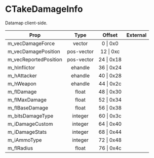 # CTakeDamageInfo
Datamap client-side.

|Prop|Type|Offset|External|
|---|:-:|:-:|--:|
|m_vecDamageForce|vector|0 \| 0x0||
|m_vecDamagePosition|pos-vector|12 \| 0xc||
|m_vecReportedPosition|pos-vector|24 \| 0x18||
|m_hInflictor|ehandle|36 \| 0x24||
|m_hAttacker|ehandle|40 \| 0x28||
|m_hWeapon|ehandle|44 \| 0x2c||
|m_flDamage|float|48 \| 0x30||
|m_flMaxDamage|float|52 \| 0x34||
|m_flBaseDamage|float|56 \| 0x38||
|m_bitsDamageType|integer|60 \| 0x3c||
|m_iDamageCustom|integer|64 \| 0x40||
|m_iDamageStats|integer|68 \| 0x44||
|m_iAmmoType|integer|72 \| 0x48||
|m_flRadius|float|76 \| 0x4c||
